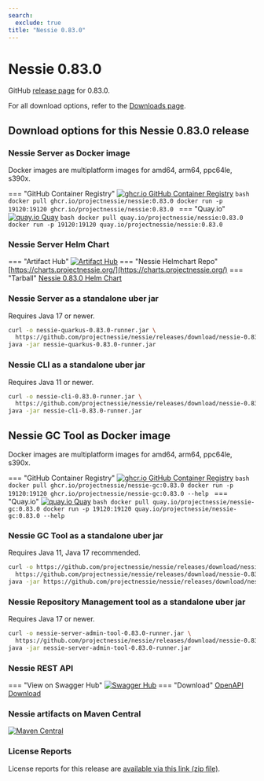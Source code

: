 ```yaml
---
search:
  exclude: true
title: "Nessie 0.83.0"
---
```


# Nessie 0.83.0

GitHub [release page](https://github.com/projectnessie/nessie/releases/tag/nessie-0.83.0) for 0.83.0.

For all download options, refer to the [Downloads page](../downloads/index.md).


## Download options for this Nessie 0.83.0 release

### Nessie Server as Docker image

Docker images are multiplatform images for amd64, arm64, ppc64le, s390x.

=== "GitHub Container Registry"
    [![ghcr.io GitHub Container Registry](https://img.shields.io/maven-central/v/org.projectnessie.nessie/nessie?label=quay.io+Docker&logo=docker&color=3f6ec6&style=for-the-badge&logoColor=white)](https://ghcr.io/projectnessie/nessie)
    ```bash
    docker pull ghcr.io/projectnessie/nessie:0.83.0
    docker run -p 19120:19120 ghcr.io/projectnessie/nessie:0.83.0
    ```
=== "Quay.io"
    [![quay.io Quay](https://img.shields.io/maven-central/v/org.projectnessie.nessie/nessie?label=quay.io+Docker&logo=docker&color=3f6ec6&style=for-the-badge&logoColor=white)](https://quay.io/repository/projectnessie/nessie?tab=tags)
    ```bash
    docker pull quay.io/projectnessie/nessie:0.83.0
    docker run -p 19120:19120 quay.io/projectnessie/nessie:0.83.0
    ```

### Nessie Server Helm Chart

=== "Artifact Hub"
    [![Artifact Hub](https://img.shields.io/endpoint?url=https://artifacthub.io/badge/repository/nessie&color=3f6ec6&labelColor=&style=for-the-badge&logoColor=white)](https://artifacthub.io/packages/search?repo=nessie)
=== "Nessie Helmchart Repo"
    [https://charts.projectnessie.org/](https://charts.projectnessie.org/)
=== "Tarball"
    [Nessie 0.83.0 Helm Chart](https://github.com/projectnessie/nessie/releases/download/nessie-0.83.0/nessie-helm-0.83.0.tgz)

### Nessie Server as a standalone uber jar

Requires Java 17 or newer.

```bash
curl -o nessie-quarkus-0.83.0-runner.jar \
  https://github.com/projectnessie/nessie/releases/download/nessie-0.83.0/nessie-quarkus-0.83.0-runner.jar
java -jar nessie-quarkus-0.83.0-runner.jar
```

### Nessie CLI as a standalone uber jar

Requires Java 11 or newer.

```bash
curl -o nessie-cli-0.83.0-runner.jar \
  https://github.com/projectnessie/nessie/releases/download/nessie-0.83.0/nessie-cli-0.83.0-runner.jar
java -jar nessie-cli-0.83.0-runner.jar
```

## Nessie GC Tool as Docker image

Docker images are multiplatform images for amd64, arm64, ppc64le, s390x.

=== "GitHub Container Registry"
    [![ghcr.io GitHub Container Registry](https://img.shields.io/maven-central/v/org.projectnessie.nessie/nessie?label=ghcr.io+Docker&logo=docker&color=3f6ec6&style=for-the-badge&logoColor=white)](https://github.com/projectnessie/nessie/pkgs/container/nessie-gc)
    ```bash
    docker pull ghcr.io/projectnessie/nessie-gc:0.83.0
    docker run -p 19120:19120 ghcr.io/projectnessie/nessie-gc:0.83.0 --help
    ```
=== "Quay.io"
    [![quay.io Quay](https://img.shields.io/maven-central/v/org.projectnessie.nessie/nessie?label=quay.io+Docker&logo=docker&color=3f6ec6&style=for-the-badge&logoColor=white)](https://quay.io/repository/projectnessie/nessie-gc?tab=tags)
    ```bash
    docker pull quay.io/projectnessie/nessie-gc:0.83.0
    docker run -p 19120:19120 quay.io/projectnessie/nessie-gc:0.83.0 --help
    ```

### Nessie GC Tool as a standalone uber jar

Requires Java 11, Java 17 recommended.

```bash
curl -o https://github.com/projectnessie/nessie/releases/download/nessie-0.83.0/nessie-gc-0.83.0 \
  https://github.com/projectnessie/nessie/releases/download/nessie-0.83.0/https://github.com/projectnessie/nessie/releases/download/nessie-0.83.0/nessie-gc-0.83.0
java -jar https://github.com/projectnessie/nessie/releases/download/nessie-0.83.0/nessie-gc-0.83.0
```

### Nessie Repository Management tool as a standalone uber jar

Requires Java 17 or newer.

```bash
curl -o nessie-server-admin-tool-0.83.0-runner.jar \
  https://github.com/projectnessie/nessie/releases/download/nessie-0.83.0/nessie-server-admin-tool-0.83.0-runner.jar
java -jar nessie-server-admin-tool-0.83.0-runner.jar
```

### Nessie REST API

=== "View on Swagger Hub"
    [![Swagger Hub](https://img.shields.io/badge/swagger%20hub-nessie-3f6ec6?style=for-the-badge&logo=swagger&link=https%3A%2F%2Fapp.swaggerhub.com%2Fapis%2Fprojectnessie%2Fnessie)](https://app.swaggerhub.com/apis/projectnessie/nessie/0.83.0)
=== "Download"
    [OpenAPI Download](https://github.com/projectnessie/nessie/releases/download/nessie-0.83.0/nessie-openapi-0.83.0.yaml)

### Nessie artifacts on Maven Central

[![Maven Central](https://img.shields.io/maven-central/v/org.projectnessie.nessie/nessie?label=Maven%20Central&logo=apachemaven&color=3f6ec6&style=for-the-badge&logoColor=white)](https://search.maven.org/artifact/org.projectnessie.nessie/nessie)

### License Reports

License reports for this release are [available via this link (zip file)](https://github.com/projectnessie/nessie/releases/download/nessie-0.83.0/nessie-aggregated-license-report-0.83.0.zip).
